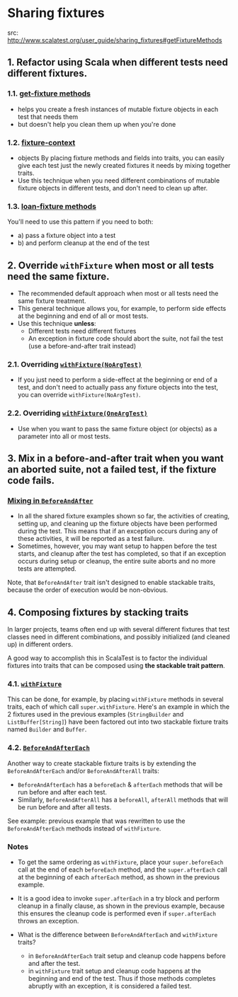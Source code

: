 # Sharing fixtures
src: http://www.scalatest.org/user_guide/sharing_fixtures#getFixtureMethods

## 1. Refactor using Scala when different tests need different fixtures.

### 1.1. [get-fixture methods](008_1_get-fixture.scala)
- helps you create a fresh instances of mutable fixture objects in each test that needs them
- but doesn't help you clean them up when you're done

### 1.2. [fixture-context](008_2_fixture-context.scala)
- objects	By placing fixture methods and fields into traits, you can easily give each test just the newly created fixtures it needs by mixing together traits.
- Use this technique when you need different combinations of mutable fixture objects in different tests, and don't need to clean up after.

### 1.3. [loan-fixture methods](008_3_loan-fixture.scala)
You'll need to use this pattern if you need to both:
- a) pass a fixture object into a test
- b) and perform cleanup at the end of the test


## 2. Override `withFixture` when most or all tests need the same fixture.

- The recommended default approach when most or all tests need the same fixture treatment.
- This general technique allows you, for example, to perform side effects at the beginning and end of all or most tests.
- Use this technique **unless**:
    - Different tests need different fixtures
    - An exception in fixture code should abort the suite, not fail the test (use a before-and-after trait instead)

### 2.1. Overriding [`withFixture(NoArgTest)`](008_4_withFixture_NoArgTest.scala)
- If you just need to perform a side-effect at the beginning or end of a test, and don't need to actually pass any fixture objects into the test, you can override `withFixture(NoArgTest)`.

### 2.2. Overriding [`withFixture(OneArgTest)`](008_5_withFixture_OneArgTest.scala)
- Use when you want to pass the same fixture object (or objects) as a parameter into all or most tests.


## 3. Mix in a before-and-after trait when you want an aborted suite, not a failed test, if the fixture code fails.

### [Mixing in `BeforeAndAfter`](008_6_BeforeAndAfter.scala)
- In all the shared fixture examples shown so far, the activities of creating, setting up, and cleaning up the fixture objects have been performed during the test. This means that if an exception occurs during any of these activities, it will be reported as a test failure.
- Sometimes, however, you may want setup to happen before the test starts, and cleanup after the test has completed, so that if an exception occurs during setup or cleanup, the entire suite aborts and no more tests are attempted.

Note, that `BeforeAndAfter` trait isn't designed to enable stackable traits, because the order of execution would be non-obvious.


## 4. Composing fixtures by stacking traits

In larger projects, teams often end up with several different fixtures that test classes need in different combinations, and possibly initialized (and cleaned up) in different orders.

A good way to accomplish this in ScalaTest is to factor the individual fixtures into traits that can be composed using **the stackable trait pattern**.

### 4.1. [`withFixture`](008_7_composing_withFixture.scala)
This can be done, for example, by placing `withFixture` methods in several traits, each of which call `super.withFixture`. Here's an example in which the 2 fixtures used in the previous examples (`StringBuilder` and `ListBuffer[String]`) have been factored out into two stackable fixture traits named `Builder` and `Buffer`.

### 4.2. [`BeforeAndAfterEach`](008_8_composing_BeforeAndAfterEach.scala)
Another way to create stackable fixture traits is by extending the `BeforeAndAfterEach` and/or `BeforeAndAfterAll` traits:
- `BeforeAndAfterEach` has a `beforeEach` & `afterEach` methods that will be run before and after each test.
- Similarly, `BeforeAndAfterAll` has a `beforeAll`, `afterAll` methods that will be run before and after all tests.

See example: previous example that was rewritten to use the `BeforeAndAfterEach` methods instead of `withFixture`.

### Notes
- To get the same ordering as `withFixture`, place your `super.beforeEach` call at the end of each `beforeEach` method, and the `super.afterEach` call at the beginning of each `afterEach` method, as shown in the previous example.
- It is a good idea to invoke `super.afterEach` in a try block and perform cleanup in a finally clause, as shown in the previous example, because this ensures the cleanup code is performed even if `super.afterEach` throws an exception.

- What is the difference between `BeforeAndAfterEach` and `withFixture` traits?
    - in `BeforeAndAfterEach` trait setup and cleanup code happens before and after the test.
    - in `withFixture` trait setup and cleanup code happens at the beginning and end of the test. Thus if those methods completes abruptly with an exception, it is considered a failed test.
